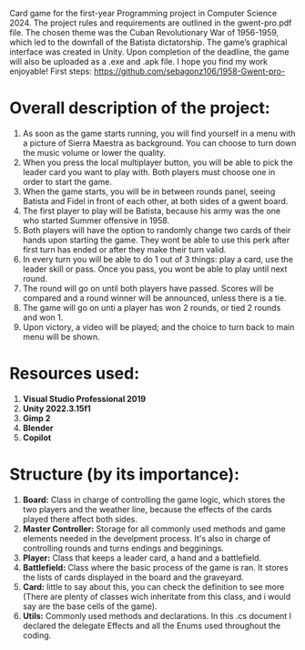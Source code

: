 Card game for the first-year Programming project in Computer Science 2024. The project rules and requirements are outlined in the gwent-pro.pdf file. The chosen theme was the Cuban Revolutionary War of 1956-1959, which led to the downfall of the Batista dictatorship. The game’s graphical interface was created in Unity. Upon completion of the deadline, the game will also be uploaded as a .exe and .apk file. I hope you find my work enjoyable!
First steps: https://github.com/sebagonz106/1958-Gwent-pro-

# Overall description of the project:
1. As soon as the game starts running, you will find yourself in a menu with a picture of Sierra Maestra as background. You can choose to turn down the music volume or lower the quality.
2. When you press the local multiplayer button, you will be able to pick the leader card you want to play with. Both players must choose one in order to start the game.
3. When the game starts, you will be in between rounds panel, seeing Batista and Fidel in front of each other, at both sides of a gwent board.
4. The first player to play will be Batista, because his army was the one who started Summer offensive in 1958.
5. Both players will have the option to randomly change two cards of their hands upon starting the game. They wont be able to use this perk after first turn has ended or after they make their turn valid.
6. In every turn you will be able to do 1 out of 3 things: play a card, use the leader skill or pass. Once you pass, you wont be able to play until next round.
7. The round will go on until both players have passed. Scores will be compared and a round winner will be announced, unless there is a tie.
8. The game will go on unti a player has won 2 rounds, or tied 2 rounds and won 1.
9. Upon victory, a video will be played; and the choice to turn back to main menu will be shown.

# Resources used:
1. **Visual Studio Professional 2019**
2. **Unity 2022.3.15f1**
3. **Gimp 2**
4. **Blender**
5. **Copilot**

# Structure (by its importance):
1. **Board:** Class in charge of controlling the game logic, which stores the two players and the weather line, because the effects of the cards played there affect both sides.
2. **Master Controller:** Storage for all commonly used methods and game elements needed in the develpment process. It's also in charge of controlling rounds and turns endings and begginings.
3. **Player:** Class that keeps a leader card, a hand and a battlefield.
4. **Battlefield:** Class where the basic process of the game is ran. It stores the lists of cards displayed in the board and the graveyard.
5. **Card:** little to say about this, you can check the definition to see more (There are plenty of classes wich inheritate from this class, and i would say are the base cells of the game).
6. **Utils:** Commonly used methods and declarations. In this .cs document I declared the delegate Effects and all the Enums used throughout the coding.
